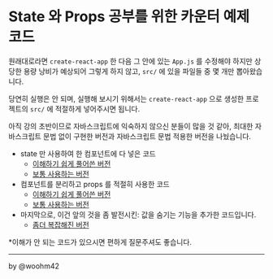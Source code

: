 # State 와 Props 공부를 위한 카운터 예제 코드

원래대로라면 `create-react-app` 한 다음 그 안에 있는 `App.js` 를 수정해야 하지만
상당한 용량 낭비가 예상되어 그렇게 하지 않고, `src/` 에 있을 파일들 중 몇 개만 뽑아왔습니다.

당연히 실행은 안 되며, 실행해 보시기 위해서는 `create-react-app` 으로 생성한 프로젝트의 `src/` 에 적절하게 넣어주시면 됩니다.

아직 강의 초반이므로 자바스크립트에 익숙하지 않으신 분들이 많을 것 같아, 최대한 자바스크립트 문법 없이 구현한 버전과 자바스크립트 문법 적용한 버전을 나눴습니다.

- state 만 사용하여 한 컴포넌트에 다 넣은 코드
  - [이해하기 쉽게 풀어쓴 버전](1.state-example-easy)
  - [보통 사용하는 버전](2.state-example-hard) 
- 컴포넌트를 분리하고 props 를 적절히 사용한 코드
  - [이해하기 쉽게 풀어쓴 버전](3.props-example-easy)
  - [보통 사용하는 버전](4.props-example-hard)
- 마지막으로, 이건 앞의 것을 좀 발전시킨: 값을 숨기는 기능을 추가한 코드입니다.
  - [좀더 복잡해진 버전](5.counter-example-final)


*이해가 안 되는 코드가 있으시면 편하게 질문주셔도 좋습니다.

---
by @woohm42